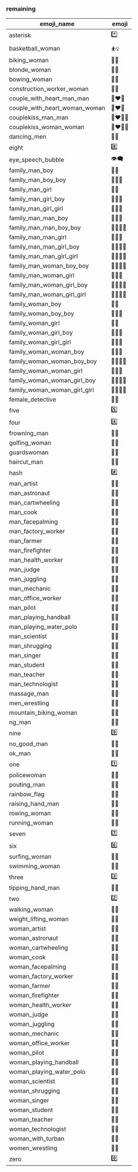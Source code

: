 ### remaining 

|emoji_name|emoji|
|---|---|
|asterisk|:asterisk:|
|basketball_woman|:basketball_woman:|
|biking_woman|:biking_woman:|
|blonde_woman|:blonde_woman:|
|bowing_woman|:bowing_woman:|
|construction_worker_woman|:construction_worker_woman:|
|couple_with_heart_man_man|:couple_with_heart_man_man:|
|couple_with_heart_woman_woman|:couple_with_heart_woman_woman:|
|couplekiss_man_man|:couplekiss_man_man:|
|couplekiss_woman_woman|:couplekiss_woman_woman:|
|dancing_men|:dancing_men:|
|eight|:eight:|
|eye_speech_bubble|:eye_speech_bubble:|
|family_man_boy|:family_man_boy:|
|family_man_boy_boy|:family_man_boy_boy:|
|family_man_girl|:family_man_girl:|
|family_man_girl_boy|:family_man_girl_boy:|
|family_man_girl_girl|:family_man_girl_girl:|
|family_man_man_boy|:family_man_man_boy:|
|family_man_man_boy_boy|:family_man_man_boy_boy:|
|family_man_man_girl|:family_man_man_girl:|
|family_man_man_girl_boy|:family_man_man_girl_boy:|
|family_man_man_girl_girl|:family_man_man_girl_girl:|
|family_man_woman_boy_boy|:family_man_woman_boy_boy:|
|family_man_woman_girl|:family_man_woman_girl:|
|family_man_woman_girl_boy|:family_man_woman_girl_boy:|
|family_man_woman_girl_girl|:family_man_woman_girl_girl:|
|family_woman_boy|:family_woman_boy:|
|family_woman_boy_boy|:family_woman_boy_boy:|
|family_woman_girl|:family_woman_girl:|
|family_woman_girl_boy|:family_woman_girl_boy:|
|family_woman_girl_girl|:family_woman_girl_girl:|
|family_woman_woman_boy|:family_woman_woman_boy:|
|family_woman_woman_boy_boy|:family_woman_woman_boy_boy:|
|family_woman_woman_girl|:family_woman_woman_girl:|
|family_woman_woman_girl_boy|:family_woman_woman_girl_boy:|
|family_woman_woman_girl_girl|:family_woman_woman_girl_girl:|
|female_detective|:female_detective:|
|five|:five:|
|four|:four:|
|frowning_man|:frowning_man:|
|golfing_woman|:golfing_woman:|
|guardswoman|:guardswoman:|
|haircut_man|:haircut_man:|
|hash|:hash:|
|man_artist|:man_artist:|
|man_astronaut|:man_astronaut:|
|man_cartwheeling|:man_cartwheeling:|
|man_cook|:man_cook:|
|man_facepalming|:man_facepalming:|
|man_factory_worker|:man_factory_worker:|
|man_farmer|:man_farmer:|
|man_firefighter|:man_firefighter:|
|man_health_worker|:man_health_worker:|
|man_judge|:man_judge:|
|man_juggling|:man_juggling:|
|man_mechanic|:man_mechanic:|
|man_office_worker|:man_office_worker:|
|man_pilot|:man_pilot:|
|man_playing_handball|:man_playing_handball:|
|man_playing_water_polo|:man_playing_water_polo:|
|man_scientist|:man_scientist:|
|man_shrugging|:man_shrugging:|
|man_singer|:man_singer:|
|man_student|:man_student:|
|man_teacher|:man_teacher:|
|man_technologist|:man_technologist:|
|massage_man|:massage_man:|
|men_wrestling|:men_wrestling:|
|mountain_biking_woman|:mountain_biking_woman:|
|ng_man|:ng_man:|
|nine|:nine:|
|no_good_man|:no_good_man:|
|ok_man|:ok_man:|
|one|:one:|
|policewoman|:policewoman:|
|pouting_man|:pouting_man:|
|rainbow_flag|:rainbow_flag:|
|raising_hand_man|:raising_hand_man:|
|rowing_woman|:rowing_woman:|
|running_woman|:running_woman:|
|seven|:seven:|
|six|:six:|
|surfing_woman|:surfing_woman:|
|swimming_woman|:swimming_woman:|
|three|:three:|
|tipping_hand_man|:tipping_hand_man:|
|two|:two:|
|walking_woman|:walking_woman:|
|weight_lifting_woman|:weight_lifting_woman:|
|woman_artist|:woman_artist:|
|woman_astronaut|:woman_astronaut:|
|woman_cartwheeling|:woman_cartwheeling:|
|woman_cook|:woman_cook:|
|woman_facepalming|:woman_facepalming:|
|woman_factory_worker|:woman_factory_worker:|
|woman_farmer|:woman_farmer:|
|woman_firefighter|:woman_firefighter:|
|woman_health_worker|:woman_health_worker:|
|woman_judge|:woman_judge:|
|woman_juggling|:woman_juggling:|
|woman_mechanic|:woman_mechanic:|
|woman_office_worker|:woman_office_worker:|
|woman_pilot|:woman_pilot:|
|woman_playing_handball|:woman_playing_handball:|
|woman_playing_water_polo|:woman_playing_water_polo:|
|woman_scientist|:woman_scientist:|
|woman_shrugging|:woman_shrugging:|
|woman_singer|:woman_singer:|
|woman_student|:woman_student:|
|woman_teacher|:woman_teacher:|
|woman_technologist|:woman_technologist:|
|woman_with_turban|:woman_with_turban:|
|women_wrestling|:women_wrestling:|
|zero|:zero:|
